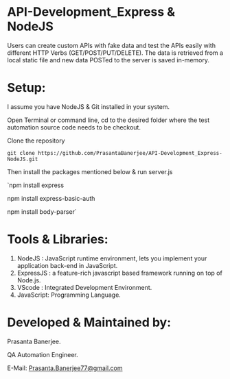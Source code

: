# API-Development_Express & NodeJS

Users can create custom APIs with fake data and test the APIs easily with different HTTP Verbs (GET/POST/PUT/DELETE). 
The data is retrieved from a local static file and new data POSTed to the server is saved in-memory. 

Setup:
========
I assume you have NodeJS & Git installed in your system.

Open Terminal or command line, cd to the desired folder where the test automation source code needs to be checkout.

Clone the repository

`git clone https://github.com/PrasantaBanerjee/API-Development_Express-NodeJS.git`

Then install the packages mentioned below & run server.js

`npm install express

 npm install express-basic-auth
 
 npm install body-parser`

Tools & Libraries:
====================
  1. NodeJS : JavaScript runtime environment, lets you implement your application back-end in JavaScript.
  2. ExpressJS : a feature-rich javascript based framework running on top of Node.js.
  3. VScode : Integrated Development Environment.
  4. JavaScript: Programming Language.

Developed & Maintained by:
============================
  Prasanta Banerjee.
  
  QA Automation Engineer.
  
  E-Mail: Prasanta.Banerjee77@gmail.com
  
